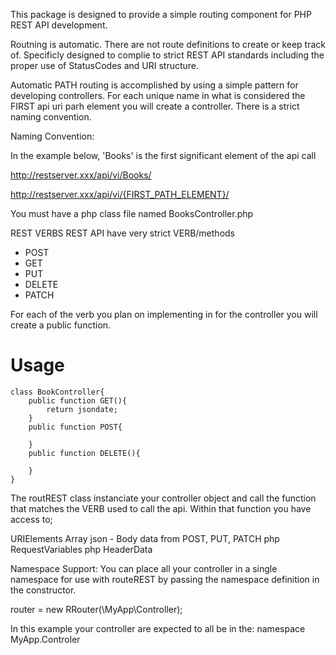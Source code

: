This package is designed to provide a simple routing component for PHP REST API development.

Routning is automatic. There are not route definitions to create or keep track of. Specificly
designed to complie to strict REST API standards including the proper use of StatusCodes and
URI structure.

Automatic PATH routing is accomplished by using a simple pattern for developing controllers.
For each unique name in what is considered the FIRST api uri parh element you will create a
controller. There is a strict naming convention.

Naming Convention:

In the example below, 'Books' is the first significant element of the api call

http://restserver.xxx/api/vi/Books/

http://restserver.xxx/api/vi/{FIRST_PATH_ELEMENT}/

You must have a php class file named BooksController.php

REST VERBS
REST API have very strict VERB/methods

- POST
- GET
- PUT
- DELETE
- PATCH

For each of the verb you plan on implementing in for the controller you will create a public function.

Usage
=====

	class BookController{
		public function GET(){
			return jsondate;
		}
		public function POST{

		}
		public function DELETE(){

		}
	}

The routREST class instanciate your controller object and call the function that matches the VERB used to call the api.
Within that function you have access to;

URIElements Array
json - Body data from POST, PUT, PATCH
php RequestVariables
php HeaderData

Namespace Support:
You can place all your controller in a single namespace for use with routeREST by passing the namespace definition in the
constructor.

router = new RRouter(\\MyApp\\Controller);

In this example your controller are expected to all be in the:
namespace MyApp.Controler







